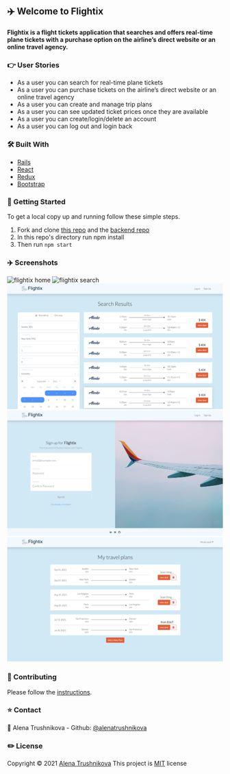 ## ✈️ Welcome to Flightix

#### Flightix is a flight tickets application that searches and offers real-time plane tickets with a purchase option on the airline’s direct website or an online travel agency.

### 👉 User Stories
* As a user you can search for real-time plane tickets
* As a user you can purchase tickets on the airline’s direct website or an online travel agency
* As a user you can create and manage trip plans
* As a user you can see updated ticket prices once they are available 
* As a user you can create/login/delete an account
* As a user you can log out and login back

### 🛠️ Built With

* [Rails](https://rubyonrails.org/)
* [React](https://reactjs.org/)
* [Redux](https://redux.js.org/)
* [Bootstrap](https://getbootstrap.com)


### 🚀 Getting Started

To get a local copy up and running follow these simple steps.

1. Fork and clone [this repo](https://github.com/AlenaTrushnikova/flightix-frontend) and the [backend repo](https://github.com/AlenaTrushnikova/flightix-backend)
2. In this repo's directory run npm install
3. Then run `npm start`

### ✈️ Screenshots
![flightix home](https://github.com/AlenaTrushnikova/flightix-frontend/blob/main/src/assets/img/main-page.png)
![flightix search](https://github.com/AlenaTrushnikova/flightix-frontend/blob/main/src/assets/img/search-page.png)
![flightix results](https://github.com/AlenaTrushnikova/flightix-frontend/blob/main/src/assets/img/results-page.png)
![flightix login](https://github.com/AlenaTrushnikova/flightix-frontend/blob/main/src/assets/img/login-page.png)
![flightix plans](https://github.com/AlenaTrushnikova/flightix-frontend/blob/main/src/assets/img/plans-page.png)

### 👥 Contributing

Please follow the [instructions](https://github.com/AlenaTrushnikova/flightix-frontend/blob/main/CONTRIBUTING.md).

### ⭐ Contact

👤 Alena Trushnikova - Github: [@alenatrushnikova](https://github.com/alenatrushnikova)

### ✏️ License
Copyright © 2021 [Alena Trushnikova](https://github.com/alenatrushnikova)
This project is [MIT](https://github.com/AlenaTrushnikova/Expenses_Tracker/blob/main/LICENSE) license